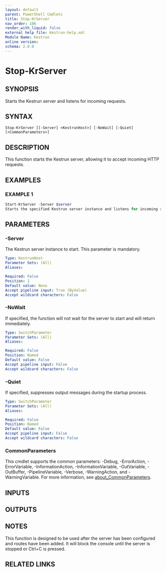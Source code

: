 ```yaml
---
layout: default
parent: PowerShell Cmdlets
title: Stop-KrServer
nav_order: 106
render_with_liquid: false
external help file: Kestrun-help.xml
Module Name: Kestrun
online version:
schema: 2.0.0
---
```


# Stop-KrServer

## SYNOPSIS
Starts the Kestrun server and listens for incoming requests.

## SYNTAX

```
Stop-KrServer [[-Server] <KestrunHost>] [-NoWait] [-Quiet] [<CommonParameters>]
```

## DESCRIPTION
This function starts the Kestrun server, allowing it to accept incoming HTTP requests.

## EXAMPLES

### EXAMPLE 1
```powershell
Start-KrServer -Server $server
Starts the specified Kestrun server instance and listens for incoming requests.
```

## PARAMETERS

### -Server
The Kestrun server instance to start.
This parameter is mandatory.

```yaml
Type: KestrunHost
Parameter Sets: (All)
Aliases:

Required: False
Position: 1
Default value: None
Accept pipeline input: True (ByValue)
Accept wildcard characters: False
```

### -NoWait
If specified, the function will not wait for the server to start and will return immediately.

```yaml
Type: SwitchParameter
Parameter Sets: (All)
Aliases:

Required: False
Position: Named
Default value: False
Accept pipeline input: False
Accept wildcard characters: False
```

### -Quiet
If specified, suppresses output messages during the startup process.

```yaml
Type: SwitchParameter
Parameter Sets: (All)
Aliases:

Required: False
Position: Named
Default value: False
Accept pipeline input: False
Accept wildcard characters: False
```

### CommonParameters
This cmdlet supports the common parameters: -Debug, -ErrorAction, -ErrorVariable, -InformationAction, -InformationVariable, -OutVariable, -OutBuffer, -PipelineVariable, -Verbose, -WarningAction, and -WarningVariable. For more information, see [about_CommonParameters](http://go.microsoft.com/fwlink/?LinkID=113216).

## INPUTS

## OUTPUTS

## NOTES
This function is designed to be used after the server has been configured and routes have been added.
It will block the console until the server is stopped or Ctrl+C is pressed.

## RELATED LINKS
